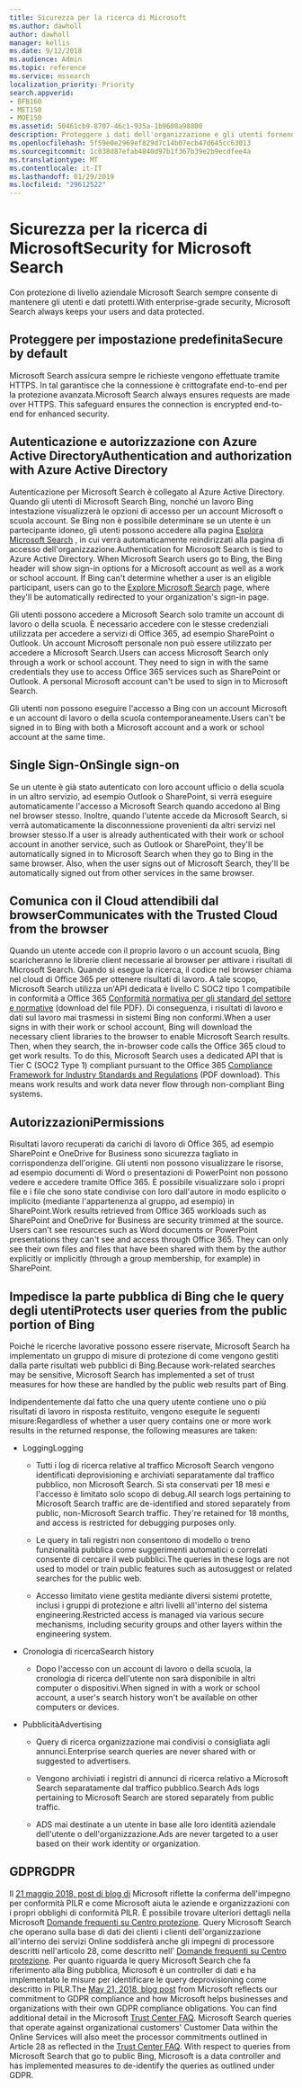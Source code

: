 ```yaml
---
title: Sicurezza per la ricerca di Microsoft
ms.author: dawholl
author: dawholl
manager: kellis
ms.date: 9/12/2018
ms.audience: Admin
ms.topic: reference
ms.service: mssearch
localization_priority: Priority
search.appverid:
- BFB160
- MET150
- MOE150
ms.assetid: 50461cb9-8707-46c1-935a-1b9608a98800
description: Proteggere i dati dell'organizzazione e gli utenti fornendo informazioni per gli utenti autorizzati a Microsoft Search
ms.openlocfilehash: 5f59e0e2969ef829d7c14b07ecb47d645cc63013
ms.sourcegitcommit: 1c038d87efab4840d97b1f367b39e2b9ecdfee4a
ms.translationtype: MT
ms.contentlocale: it-IT
ms.lasthandoff: 01/29/2019
ms.locfileid: "29612522"
---
```

# <a name="security-for-microsoft-search"></a><span data-ttu-id="53749-103">Sicurezza per la ricerca di Microsoft</span><span class="sxs-lookup"><span data-stu-id="53749-103">Security for Microsoft Search</span></span>

<span data-ttu-id="53749-104">Con protezione di livello aziendale Microsoft Search sempre consente di mantenere gli utenti e dati protetti.</span><span class="sxs-lookup"><span data-stu-id="53749-104">With enterprise-grade security, Microsoft Search always keeps your users and data protected.</span></span>
  
## <a name="secure-by-default"></a><span data-ttu-id="53749-105">Proteggere per impostazione predefinita</span><span class="sxs-lookup"><span data-stu-id="53749-105">Secure by default</span></span>

<span data-ttu-id="53749-p101">Microsoft Search assicura sempre le richieste vengono effettuate tramite HTTPS. In tal garantisce che la connessione è crittografate end-to-end per la protezione avanzata.</span><span class="sxs-lookup"><span data-stu-id="53749-p101">Microsoft Search always ensures requests are made over HTTPS. This safeguard ensures the connection is encrypted end-to-end for enhanced security.</span></span>
  
## <a name="authentication-and-authorization-with-azure-active-directory"></a><span data-ttu-id="53749-108">Autenticazione e autorizzazione con Azure Active Directory</span><span class="sxs-lookup"><span data-stu-id="53749-108">Authentication and authorization with Azure Active Directory</span></span>

<span data-ttu-id="53749-p102">Autenticazione per Microsoft Search è collegato al Azure Active Directory. Quando gli utenti di Microsoft Search Bing, nonché un lavoro Bing intestazione visualizzerà le opzioni di accesso per un account Microsoft o scuola account. Se Bing non è possibile determinare se un utente è un partecipante idoneo, gli utenti possono accedere alla pagina [Esplora Microsoft Search](https://www.bing.com/business/explore) , in cui verrà automaticamente reindirizzati alla pagina di accesso dell'organizzazione.</span><span class="sxs-lookup"><span data-stu-id="53749-p102">Authentication for Microsoft Search is tied to Azure Active Directory. When Microsoft Search users go to Bing, the Bing header will show sign-in options for a Microsoft account as well as a work or school account. If Bing can't determine whether a user is an eligible participant, users can go to the [Explore Microsoft Search](https://www.bing.com/business/explore) page, where they'll be automatically redirected to your organization's sign-in page.</span></span> 
  
<span data-ttu-id="53749-p103">Gli utenti possono accedere a Microsoft Search solo tramite un account di lavoro o della scuola. È necessario accedere con le stesse credenziali utilizzata per accedere a servizi di Office 365, ad esempio SharePoint o Outlook. Un account Microsoft personale non può essere utilizzato per accedere a Microsoft Search.</span><span class="sxs-lookup"><span data-stu-id="53749-p103">Users can access Microsoft Search only through a work or school account. They need to sign in with the same credentials they use to access Office 365 services such as SharePoint or Outlook. A personal Microsoft account can't be used to sign in to Microsoft Search.</span></span>
  
<span data-ttu-id="53749-115">Gli utenti non possono eseguire l'accesso a Bing con un account Microsoft e un account di lavoro o della scuola contemporaneamente.</span><span class="sxs-lookup"><span data-stu-id="53749-115">Users can't be signed in to Bing with both a Microsoft account and a work or school account at the same time.</span></span>
  
## <a name="single-sign-on"></a><span data-ttu-id="53749-116">Single Sign-On</span><span class="sxs-lookup"><span data-stu-id="53749-116">Single sign-on</span></span>

<span data-ttu-id="53749-p104">Se un utente è già stato autenticato con loro account ufficio o della scuola in un altro servizio, ad esempio Outlook o SharePoint, si verrà eseguire automaticamente l'accesso a Microsoft Search quando accedono al Bing nel browser stesso. Inoltre, quando l'utente accede da Microsoft Search, si verrà automaticamente la disconnessione provenienti da altri servizi nel browser stesso.</span><span class="sxs-lookup"><span data-stu-id="53749-p104">If a user is already authenticated with their work or school account in another service, such as Outlook or SharePoint, they'll be automatically signed in to Microsoft Search when they go to Bing in the same browser. Also, when the user signs out of Microsoft Search, they'll be automatically signed out from other services in the same browser.</span></span>
  
## <a name="communicates-with-the-trusted-cloud-from-the-browser"></a><span data-ttu-id="53749-119">Comunica con il Cloud attendibili dal browser</span><span class="sxs-lookup"><span data-stu-id="53749-119">Communicates with the Trusted Cloud from the browser</span></span>

<span data-ttu-id="53749-p105">Quando un utente accede con il proprio lavoro o un account scuola, Bing scaricheranno le librerie client necessarie al browser per attivare i risultati di Microsoft Search. Quando si esegue la ricerca, il codice nel browser chiama nel cloud di Office 365 per ottenere risultati di lavoro. A tale scopo, Microsoft Search utilizza un'API dedicata è livello C SOC2 tipo 1 compatibile in conformità a Office 365 [Conformità normativa per gli standard del settore e normative](https://download.microsoft.com/download/B/2/7/B27B3EF3-8849-4C18-8BA4-5AD755728620/Compliance%20Framework_customer%20guidance.pdf) (download del file PDF). Di conseguenza, i risultati di lavoro e dati sul lavoro mai trasmessi in sistemi Bing non conformi.</span><span class="sxs-lookup"><span data-stu-id="53749-p105">When a user signs in with their work or school account, Bing will download the necessary client libraries to the browser to enable Microsoft Search results. Then, when they search, the in-browser code calls the Office 365 cloud to get work results. To do this, Microsoft Search uses a dedicated API that is Tier C (SOC2 Type 1) compliant pursuant to the Office 365 [Compliance Framework for Industry Standards and Regulations](https://download.microsoft.com/download/B/2/7/B27B3EF3-8849-4C18-8BA4-5AD755728620/Compliance%20Framework_customer%20guidance.pdf) (PDF download). This means work results and work data never flow through non-compliant Bing systems.</span></span> 
  
## <a name="permissions"></a><span data-ttu-id="53749-124">Autorizzazioni</span><span class="sxs-lookup"><span data-stu-id="53749-124">Permissions</span></span>

<span data-ttu-id="53749-p106">Risultati lavoro recuperati da carichi di lavoro di Office 365, ad esempio SharePoint e OneDrive for Business sono sicurezza tagliato in corrispondenza dell'origine. Gli utenti non possono visualizzare le risorse, ad esempio documenti di Word o presentazioni di PowerPoint non possono vedere e accedere tramite Office 365. È possibile visualizzare solo i propri file e i file che sono state condivise con loro dall'autore in modo esplicito o implicito (mediante l'appartenenza al gruppo, ad esempio) in SharePoint.</span><span class="sxs-lookup"><span data-stu-id="53749-p106">Work results retrieved from Office 365 workloads such as SharePoint and OneDrive for Business are security trimmed at the source. Users can't see resources such as Word documents or PowerPoint presentations they can't see and access through Office 365. They can only see their own files and files that have been shared with them by the author explicitly or implicitly (through a group membership, for example) in SharePoint.</span></span>
  
## <a name="protects-user-queries-from-the-public-portion-of-bing"></a><span data-ttu-id="53749-128">Impedisce la parte pubblica di Bing che le query degli utenti</span><span class="sxs-lookup"><span data-stu-id="53749-128">Protects user queries from the public portion of Bing</span></span>

<span data-ttu-id="53749-129">Poiché le ricerche lavorative possono essere riservate, Microsoft Search ha implementato un gruppo di misure di protezione di come vengono gestiti dalla parte risultati web pubblici di Bing.</span><span class="sxs-lookup"><span data-stu-id="53749-129">Because work-related searches may be sensitive, Microsoft Search has implemented a set of trust measures for how these are handled by the public web results part of Bing.</span></span>
  
<span data-ttu-id="53749-130">Indipendentemente dal fatto che una query utente contiene uno o più risultati di lavoro in risposta restituito, vengono eseguite le seguenti misure:</span><span class="sxs-lookup"><span data-stu-id="53749-130">Regardless of whether a user query contains one or more work results in the returned response, the following measures are taken:</span></span>
  
- <span data-ttu-id="53749-131">Logging</span><span class="sxs-lookup"><span data-stu-id="53749-131">Logging</span></span>
    
  - <span data-ttu-id="53749-p107">Tutti i log di ricerca relative al traffico Microsoft Search vengono identificati deprovisioning e archiviati separatamente dal traffico pubblico, non Microsoft Search. Si sta conservati per 18 mesi e l'accesso è limitato solo scopo di debug.</span><span class="sxs-lookup"><span data-stu-id="53749-p107">All search logs pertaining to Microsoft Search traffic are de-identified and stored separately from public, non-Microsoft Search traffic. They're retained for 18 months, and access is restricted for debugging purposes only.</span></span>
    
  - <span data-ttu-id="53749-134">Le query in tali registri non consentono di modello o treno funzionalità pubblica come suggerimenti automatici o correlati consente di cercare il web pubblici.</span><span class="sxs-lookup"><span data-stu-id="53749-134">The queries in these logs are not used to model or train public features such as autosuggest or related searches for the public web.</span></span>
    
  - <span data-ttu-id="53749-135">Accesso limitato viene gestita mediante diversi sistemi protette, inclusi i gruppi di protezione e altri livelli all'interno del sistema engineering.</span><span class="sxs-lookup"><span data-stu-id="53749-135">Restricted access is managed via various secure mechanisms, including security groups and other layers within the engineering system.</span></span>
    
- <span data-ttu-id="53749-136">Cronologia di ricerca</span><span class="sxs-lookup"><span data-stu-id="53749-136">Search history</span></span>
    
  - <span data-ttu-id="53749-137">Dopo l'accesso con un account di lavoro o della scuola, la cronologia di ricerca dell'utente non sarà disponibile in altri computer o dispositivi.</span><span class="sxs-lookup"><span data-stu-id="53749-137">When signed in with a work or school account, a user's search history won't be available on other computers or devices.</span></span>
    
- <span data-ttu-id="53749-138">Pubblicità</span><span class="sxs-lookup"><span data-stu-id="53749-138">Advertising</span></span>
    
  - <span data-ttu-id="53749-139">Query di ricerca organizzazione mai condivisi o consigliata agli annunci.</span><span class="sxs-lookup"><span data-stu-id="53749-139">Enterprise search queries are never shared with or suggested to advertisers.</span></span>
    
  - <span data-ttu-id="53749-140">Vengono archiviati i registri di annunci di ricerca relativo a Microsoft Search separatamente dal traffico pubblico.</span><span class="sxs-lookup"><span data-stu-id="53749-140">Search Ads logs pertaining to Microsoft Search are stored separately from public traffic.</span></span>
    
  - <span data-ttu-id="53749-141">ADS mai destinate a un utente in base alle loro identità aziendale dell'utente o dell'organizzazione.</span><span class="sxs-lookup"><span data-stu-id="53749-141">Ads are never targeted to a user based on their work identity or organization.</span></span>
    
## <a name="gdpr"></a><span data-ttu-id="53749-142">GDPR</span><span class="sxs-lookup"><span data-stu-id="53749-142">GDPR</span></span>

<span data-ttu-id="53749-p108">Il [21 maggio 2018, post di blog di](https://blogs.microsoft.com/on-the-issues/2018/05/21/microsofts-commitment-to-gdpr-privacy-and-putting-customers-in-control-of-their-own-data/) Microsoft riflette la conferma dell'impegno per conformità PILR e come Microsoft aiuta le aziende e organizzazioni con i propri obblighi di conformità PILR. È possibile trovare ulteriori dettagli nella Microsoft [Domande frequenti su Centro protezione](https://www.microsoft.com/en-us/trustcenter/privacy/gdpr/gdpr-faqs). Query Microsoft Search che operano sulla base di dati dei clienti i clienti dell'organizzazione all'interno dei servizi Online soddisferà anche gli impegni di processore descritti nell'articolo 28, come descritto nell' [Domande frequenti su Centro protezione](https://www.microsoft.com/en-us/trustcenter/privacy/gdpr/gdpr-faqs). Per quanto riguarda le query Microsoft Search che fa riferimento alla Bing pubblica, Microsoft è un controller di dati e ha implementato le misure per identificare le query deprovisioning come descritto in PILR.</span><span class="sxs-lookup"><span data-stu-id="53749-p108">The [May 21, 2018, blog post](https://blogs.microsoft.com/on-the-issues/2018/05/21/microsofts-commitment-to-gdpr-privacy-and-putting-customers-in-control-of-their-own-data/) from Microsoft reflects our commitment to GDPR compliance and how Microsoft helps businesses and organizations with their own GDPR compliance obligations. You can find additional detail in the Microsoft [Trust Center FAQ](https://www.microsoft.com/en-us/trustcenter/privacy/gdpr/gdpr-faqs). Microsoft Search queries that operate against organizational customers' Customer Data within the Online Services will also meet the processor commitments outlined in Article 28 as reflected in the [Trust Center FAQ](https://www.microsoft.com/en-us/trustcenter/privacy/gdpr/gdpr-faqs). With respect to queries from Microsoft Search that go to public Bing, Microsoft is a data controller and has implemented measures to de-identify the queries as outlined under GDPR.</span></span>


